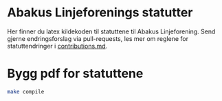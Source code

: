 # Abakus Linjeforenings statutter

Her finner du latex kildekoden til statuttene til Abakus Linjeforening.
Send gjerne endringsforslag via pull-requests, les mer om reglene for 
statuttendringer i [contributions.md](contributions.md).

# Bygg pdf for statuttene
```bash
make compile
```
